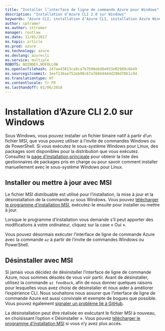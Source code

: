 ```yaml
---
title: "Installer l’interface de ligne de commande Azure pour Windows"
description: "Installation d’Azure CLI 2.0 sur Windows"
keywords: "Azure CLI, installation d’Azure CLI, installation Azure Windows, Azure CLI Windows, Azure Windows"
author: sptramer
ms.author: sttramer
manager: routlaw
ms.date: 11/01/2017
ms.topic: article
ms.prod: azure
ms.technology: azure
ms.devlang: azurecli
ms.service: multiple
ROBOTS: NOINDEX,NOFOLLOW
ms.openlocfilehash: 247ae43813ca9ca7b7b98ebd8e933e02989c6649
ms.sourcegitcommit: 3eef136ae752eb90c67af604d4ddd298d70b1c9d
ms.translationtype: HT
ms.contentlocale: fr-FR
ms.lasthandoff: 01/06/2018
---
```

# <a name="install-azure-cli-20-on-windows"></a>Installation d’Azure CLI 2.0 sur Windows

Sous Windows, vous pouvez installer un fichier binaire natif à partir d’un fichier MSI, que vous pouvez utiliser à l’invite de commandes Windows ou de PowerShell. Si vous exécutez le sous-système Windows pour Linux, des packages sont disponibles pour la distribution que vous exécutez. Consultez la [page d’installation principale](install-azure-cli.md) pour obtenir la liste des gestionnaires de packages pris en charge ou pour savoir comment installer manuellement avec le sous-système Windows pour Linux.

## <a name="install-or-update-with-msi"></a>Installer ou mettre à jour avec MSI

Le fichier MSI distribuable est utilisé pour l’installation, la mise à jour et la désinstallation de la commande `az` sous Windows. Vous pouvez [télécharger le programme d’installation MSI](https://aka.ms/InstallAzureCliWindows), exécutez-le ensuite pour installer ou mettre à jour.

Lorsque le programme d’installation vous demande s’il peut apporter des modifications à votre ordinateur, cliquez sur la case « Oui ».

Vous pouvez désormais exécuter l’interface de ligne de commande Azure avec la commande `az` à partir de l’invite de commandes Windows ou PowerShell.

## <a name="uninstall-with-msi"></a>Désinstaller avec MSI

Si jamais vous décidez de désinstaller l’interface de ligne de commande Azure, nous sommes désolés de vous voir partir. Avant de désinstaller, utilisez la commande `az feedback`, afin de nous donner quelques raisons pour lesquelles vous avez choisi de désinstaller et nous aider à améliorer l’expérience CLI. Nous souhaitons nous assurer que l’interface de ligne de commande Azure est aussi conviviale et exempte de bogues que possible. Vous pouvez également [signaler un problème lié à GitHub](https://github.com/Azure/azure-cli/issues).

La désinstallation peut être réalisée en exécutant le fichier MSI à nouveau, en choisissant l’option « Désinstaller ». Vous pouvez [télécharger le programme d’installation MSI](https://aka.ms/InstallAzureCliWindows) si vous n’y avez plus accès.
